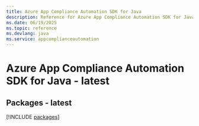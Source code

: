 ```yaml
---
title: Azure App Compliance Automation SDK for Java
description: Reference for Azure App Compliance Automation SDK for Java
ms.date: 06/19/2025
ms.topic: reference
ms.devlang: java
ms.service: appcomplianceautomation
---
```

# Azure App Compliance Automation SDK for Java - latest
## Packages - latest
[!INCLUDE [packages](app-compliance-automation-index.md)]